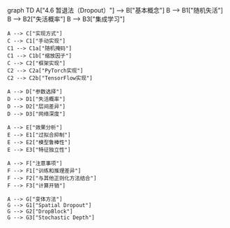 graph TD
    A["4.6 暂退法（Dropout）"] --> B["基本概念"]
    B --> B1["随机失活"]
    B --> B2["失活概率"]
    B --> B3["集成学习"]
    
    A --> C["实现方式"]
    C --> C1["手动实现"]
    C1 --> C1a["随机掩码"]
    C1 --> C1b["缩放因子"]
    C --> C2["框架实现"]
    C2 --> C2a["PyTorch实现"]
    C2 --> C2b["TensorFlow实现"]
    
    A --> D["参数选择"]
    D --> D1["失活概率"]
    D --> D2["层间差异"]
    D --> D3["网络深度"]
    
    A --> E["效果分析"]
    E --> E1["过拟合抑制"]
    E --> E2["模型鲁棒性"]
    E --> E3["特征独立性"]
    
    A --> F["注意事项"]
    F --> F1["训练和推理差异"]
    F --> F2["与其他正则化方法结合"]
    F --> F3["计算开销"]
    
    A --> G["变体方法"]
    G --> G1["Spatial Dropout"]
    G --> G2["DropBlock"]
    G --> G3["Stochastic Depth"] 
